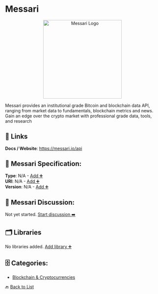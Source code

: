 # Messari
<p align="center">
    <img width="256" src="https://raw.githubusercontent.com/apis-list/apis-list/main/apis/messari/logo_256x256.png" alt="Messari Logo"/>
</p>
Messari provides an institutional grade Bitcoin and blockchain data API, ranging from market data to fundamentals, blockchain metrics and news. Gain an edge over the crypto market with professional grade data, tools, and research

##  🔗 Links
**Docs / Website**: https://messari.io/api

## 🧬 Messari Specification:
**Type**: N/A - [Add ➕](https://github.com/apis-list/apis-list/edit/main/apis.yaml#L12346)  
**URI**: N/A - [Add ➕](https://github.com/apis-list/apis-list/edit/main/apis.yaml#L12346)  
**Version**: N/A - [Add ➕](https://github.com/apis-list/apis-list/edit/main/apis.yaml#L12346)

## 💬 Messari Discussion:
Not yet started. [Start discussion ➡️](https://github.com/apis-list/apis-list/discussions/new)

## 🗂️ Libraries

No libraries added. [Add library ➕](https://github.com/apis-list/apis-list/edit/main/apis.yaml#L12346)    


## 🗄️ Categories:
- [Blockchain & Cryptocurrencies](https://github.com/apis-list/apis-list#blockchain--cryptocurrencies-)

🔙  [Back to List](https://github.com/apis-list/apis-list)
